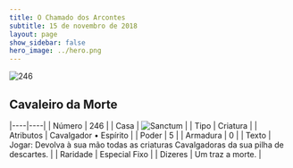 ```yaml
---
title: O Chamado dos Arcontes
subtitle: 15 de novembro de 2018
layout: page
show_sidebar: false
hero_image: ../hero.png
---
```


![246](https://cdn.keyforgegame.com/media/card_front/pt/341_246_JJM8J2JQ288W_pt.png)

## Cavaleiro da Morte

|----|----|
| Número | 246 |
| Casa | ![Sanctum](https://archonarcana.com/images/thumb/c/c7/Sanctum.png/22px-Sanctum.png "Santuário") |
| Tipo | Criatura |
| Atributos | Cavalgador • Espírito |
| Poder | 5 |
| Armadura | 0 |
| Texto | Jogar: Devolva à sua mão todas as criaturas Cavalgadoras da sua pilha de descartes. |
| Raridade | Especial Fixo |
| Dizeres | Um traz a morte. |
